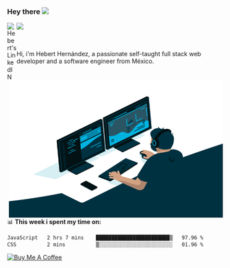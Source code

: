 ### Hey there <img src="https://media.giphy.com/media/hvRJCLFzcasrR4ia7z/giphy.gif" width="25px">
<a href="https://www.linkedin.com/in/evertcode/" target="_blank">
  <img align="left" alt="Hebert's LinkedIN" width="22px" src="https://raw.githubusercontent.com/peterthehan/peterthehan/master/assets/linkedin.svg" />
</a>

![](https://visitor-badge.glitch.me/badge?page_id=evertcode.evertcode)

<br />

Hi, i'm Hebert Hernández, a passionate self-taught full stack web developer and a software engineer from México.

<img align="right" alt="GIF" src="https://github.com/evertcode/evertcode/blob/master/code.gif?raw=true" width="500" height="320" />

📊 **This week i spent my time on:**

<!--START_SECTION:waka-->
```text
JavaScript   2 hrs 7 mins    ████████████████████████▒   97.96 % 
CSS          2 mins          ▒░░░░░░░░░░░░░░░░░░░░░░░░   01.96 % 
```
<!--END_SECTION:waka-->

<a href="https://www.buymeacoffee.com/evertcode" target="_blank"><img src="https://cdn.buymeacoffee.com/buttons/v2/default-red.png" alt="Buy Me A Coffee" width="150" ></a>

